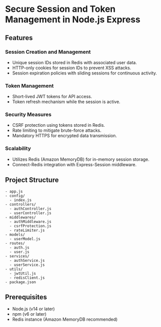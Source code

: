 # Secure Session and Token Management in Node.js Express

## Features
### Session Creation and Management
- Unique session IDs stored in Redis with associated user data.
- HTTP-only cookies for session IDs to prevent XSS attacks.
- Session expiration policies with sliding sessions for continuous activity.

### Token Management
- Short-lived JWT tokens for API access.
- Token refresh mechanism while the session is active.

### Security Measures
- CSRF protection using tokens stored in Redis.
- Rate limiting to mitigate brute-force attacks.
- Mandatory HTTPS for encrypted data transmission.

### Scalability
- Utilizes Redis (Amazon MemoryDB) for in-memory session storage.
- Connect-Redis integration with Express-Session middleware.

## Project Structure

```plaintext
- app.js
- config/
  - index.js
- controllers/
  - authController.js
  - userController.js
- middlewares/
  - authMiddleware.js
  - csrfProtection.js
  - rateLimiter.js
- models/
  - userModel.js
- routes/
  - auth.js
  - user.js
- services/
  - authService.js
  - userService.js
- utils/
  - jwtUtil.js
  - redisClient.js
- package.json
```

## Prerequisites
- Node.js (v14 or later)
- npm (v6 or later)
- Redis instance (Amazon MemoryDB recommended)

## 
